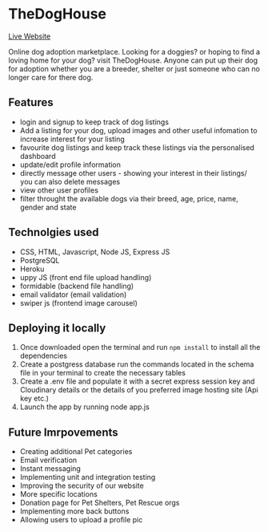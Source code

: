 # TheDogHouse
[Live Website](http://the-dog-house-agll.herokuapp.com/)

Online dog adoption marketplace. Looking for a doggies? or hoping to find a loving home for your dog? visit TheDogHouse. Anyone can put up their dog for adoption whether you are a breeder, shelter or just someone who can no longer care for there dog.

## Features

- login and signup to keep track of dog listings
- Add a listing for your dog, upload images and other useful infomation to increase interest for your listing
- favourite dog listings and keep track these listings via the personalised dashboard 
- update/edit profile information
- directly message other users - showing your interest in their listings/ you can also delete messages
- view other user profiles
- filter throught the available dogs via their breed, age, price, name, gender and state


## Technolgies used
- CSS, HTML, Javascript, Node JS, Express JS
- PostgreSQL
- Heroku
- uppy JS (front end file upload handling)
- formidable (backend file handling)
- email validator (email validation)
- swiper js (frontend image carousel)


## Deploying it locally 

1. Once downloaded open the terminal and run ```npm install``` to install all the dependencies
2. Create a postgress database run the commands located in the schema file in your terminal to create the necessary tables
3. Create a .env file and populate it with a secret express session key and Cloudinary details or the details of you preferred image hosting site (Api key etc.)
4. Launch the app by running node app.js


## Future Imrpovements 
  
- Creating additional Pet categories 
- Email verification
- Instant messaging
- Implementing unit and integration testing
- Improving the security of our website
- More specific locations
- Donation page for Pet Shelters, Pet Rescue orgs
- Implementing more back buttons
- Allowing users to upload a profile pic
